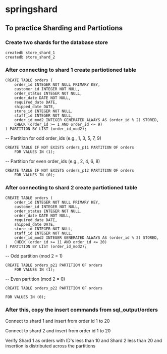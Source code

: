 # springshard
## To practice Sharding and Partiotions
### Create two shards for the database store

```
createdb store_shard_1
createdb store_shard_2
```

### After connecting to shard 1 create partiotioned table 

```
CREATE TABLE orders (
    order_id INTEGER NOT NULL PRIMARY KEY,
    customer_id INTEGER NOT NULL,
    order_status INTEGER NOT NULL,
    order_date DATE NOT NULL,
    required_date DATE,
    shipped_date DATE,
    store_id INTEGER NOT NULL,
    staff_id INTEGER NOT NULL,
    order_id_mod2 INTEGER GENERATED ALWAYS AS (order_id % 2) STORED,
    CHECK (order_id >= 1 AND order_id <= 9)
) PARTITION BY LIST (order_id_mod2);
```

-- Partition for odd order_ids (e.g., 1, 3, 5, 7, 9)
```
CREATE TABLE IF NOT EXISTS orders_p11 PARTITION OF orders
    FOR VALUES IN (1);
```

-- Partition for even order_ids (e.g., 2, 4, 6, 8)
```
CREATE TABLE IF NOT EXISTS orders_p12 PARTITION OF orders
    FOR VALUES IN (0);
```

### After connecting to shard 2 create partiotioned table 

```
CREATE TABLE orders (
    order_id INTEGER NOT NULL PRIMARY KEY,
    customer_id INTEGER NOT NULL,
    order_status INTEGER NOT NULL,
    order_date DATE NOT NULL,
    required_date DATE,
    shipped_date DATE,
    store_id INTEGER NOT NULL,
    staff_id INTEGER NOT NULL,
    order_id_mod2 INTEGER GENERATED ALWAYS AS (order_id % 2) STORED,
    CHECK (order_id >= 11 AND order_id <= 20)
) PARTITION BY LIST (order_id_mod2);
```

-- Odd partition (mod 2 = 1)
```
CREATE TABLE orders_p21 PARTITION OF orders
    FOR VALUES IN (1);
```

-- Even partition (mod 2 = 0)
```
CREATE TABLE orders_p22 PARTITION OF orders
```
    FOR VALUES IN (0);

### After this, copy the insert commands from sql_output/orders 
Connect to shard 1 and insert from order id 1 to 20 

Connect to shard 2 and insert from order id 1 to 20 

Verify Shard 1 as orders with ID's less than 10 and Shard 2 less than 20 
and insertion is distributed across the partitions 

